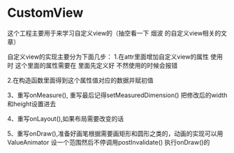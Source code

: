 # CustomView
这个工程主要用于来学习自定义view的（抽空看一下 烟波 的自定义view相关的文章）


自定义view的实现主要分为下面几步：
1.在attr里面增加自定义view的属性
使用<declare-styleable></declare-styleable>时 这个里面的属性需要在<resource> 里面先定义好 不然使用的时候会报错

2.在构造函数里面得到这个属性值对应的数据并赋初值

3、重写onMeasure(), 重写最后记得setMeasuredDimension() 把修改后的width和height设置进去

4、重写onLayout(),如果布局需要改变的话

5、重写onDraw(),准备好画笔根据需要画矩形和圆形之类的，动画的实现可以用ValueAnimator 设一个范围然后不停调用postInvalidate() 执行onDraw()的
